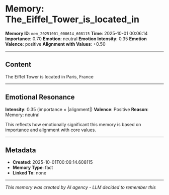 # Memory: The_Eiffel_Tower_is_located_in

**Memory ID**: `mem_20251001_000614_608115`
**Time**: 2025-10-01 00:06:14
**Importance**: 0.70
**Emotion**: neutral
**Emotion Intensity**: 0.35
**Emotion Valence**: positive
**Alignment with Values**: +0.50

---

## Content

The Eiffel Tower is located in Paris, France

---

## Emotional Resonance

**Intensity**: 0.35 (importance × |alignment|)
**Valence**: Positive
**Reason**: Memory: neutral

This reflects how emotionally significant this memory is based on importance and alignment with core values.

---

## Metadata

- **Created**: 2025-10-01T00:06:14.608115
- **Memory Type**: fact
- **Linked To**: none

---

*This memory was created by AI agency - LLM decided to remember this*
